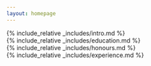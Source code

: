 ```yaml
---
layout: homepage
---
```


{% include_relative _includes/intro.md %}
<br>
{% include_relative _includes/education.md %}
<br>
{% include_relative _includes/honours.md %}
<br>
{% include_relative _includes/experience.md %}
